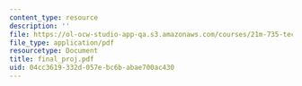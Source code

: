```yaml
---
content_type: resource
description: ''
file: https://ol-ocw-studio-app-qa.s3.amazonaws.com/courses/21m-735-technical-design-scenery-mechanisms-and-special-effects-spring-2004/04cc3619332d057ebc6babae700ac430_final_proj.pdf
file_type: application/pdf
resourcetype: Document
title: final_proj.pdf
uid: 04cc3619-332d-057e-bc6b-abae700ac430
---
```

